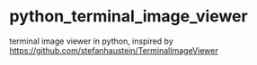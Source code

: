 # python_terminal_image_viewer
terminal image viewer in python, inspired by https://github.com/stefanhaustein/TerminalImageViewer
